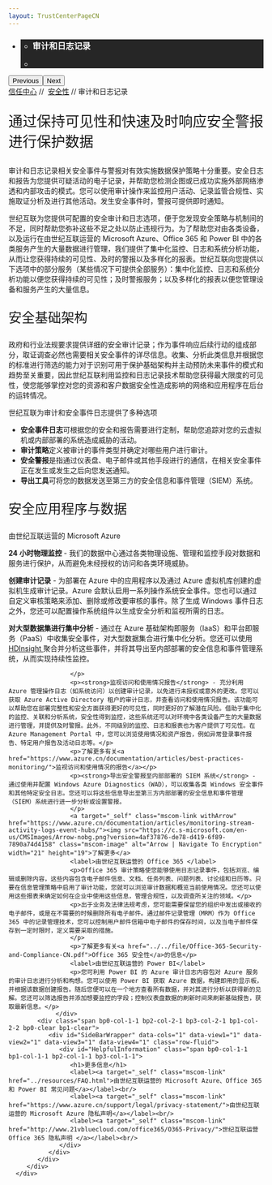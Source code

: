 ```yaml
---
layout: TrustCenterPageCN
---
```

<div class="row-fluid">
   <div class="span">
      <div>
         <div id="HeroWrapper" data-cols="1" data-view1="1" data-view2="1" data-view3="1" data-view4="1" class="row-fluid wider hero grid-container">
            <div class="span bp0-col-1-1 bp1-col-1-1 bp2-col-1-1 bp3-col-1-1">
               <div bi:type="slideshow" class="slideshow slideshow-hero hero" xmlns:bi="urn:schemas-microsoft-com:mscom:bi">
                  <ul bi:type="list" class="slides">
                     <li id="slide-1" bi:index="0" selectBi="">
                        <div class="heroitem light-foreground" bi:type="heroitem">
                           <div class="media" bi:parenttitle="t1">
                              <a href="" bi:track="False" bi:titleflag="t1" bi:index="0">
                                 <div data-picture="" data-alt="You are in control of your data" data-disable-swap-below="">
                                    <div data-src="https://c.s-microsoft.com/en-us/CMSImages/MS_TrustCenter_Privacy_Header.jpg?version=dc9c5b9b-c334-7922-892a-15c2cd65053d"></div>
                                    <noscript></noscript>
                                 </div>
                              </a>
                           </div>
                           <div class="text" bi:type="cta">
                              <div class="text-container">
                                 <div class="box" style="background: rgba(0,0,0,.85); color: #FFFFFF;">
                                    <ul bi:type="list" class="headerCaption subpageHeaderCaption">
                                       <li class="box-title">
                                          <h3 class="box-title" bi:type="title" bi:title="t1" style="color: #FFFFFF;">审计和日志记录</h3>
                                       </li>
                                       <li class="box-actions box-description"><a target="_self" class="mscom-link" href=""></a></li>
                                    </ul>
                                 </div>
                              </div>
                           </div>
                        </div>
                     </li>
                  </ul>
                  <div class="navigation international" bi:track="false">
                     <div class="grid-container settop" data-title-text="Go To Slide "></div>
                  </div>
                  <div class="prev-next" bi:track="false"><button class="prev"><span class="icon-left" aria-hidden="true"></span><span class="screen-reader-text">Previous</span></button><button class="next"><span class="icon-right" aria-hidden="true"></span><span class="screen-reader-text">Next</span></button></div>
                  <div id="play-pause" class="play-pause" style="display:none">
                     <div class="pause"><button id="pauseButton" class="pause_button"><span class="icon-pause" aria-hidden="true"></span><span class="screen-reader-text">Pause</span></button></div>
                     <div class="play"><button id="playButton" class="play_button"><span class="icon-play" aria-hidden="true"></span><span class="screen-reader-text">Play</span></button></div>
                  </div>
               </div>
            </div>
         </div>
         <div id="BreadcrumbWrapper" data-cols="1" data-view1="1" data-view2="1" data-view3="1" data-view4="1" class="row-fluid grid-container mscom-grid-container breadcrumbs">
            <div class="span bp0-col-1-1 bp1-col-1-1 bp2-col-1-1 bp3-col-1-1"><a target="_self" class="mscom-link" href="../default.html">信任中心</a> // 
               <a target="_self" class="mscom-link" href="../security/default.html">安全性</a> // 审计和日志记录
            </div>
         </div>
         <div id="ContentWrapper" data-cols="2" data-view1="1" data-view2="2" data-view3="2" data-view4="2" class="row-fluid subpageBody">
            <div class="span bp0-col-1-1 bp2-col-2-1 bp3-col-2-1 bp1-col-2-2">
               <p style="font-size:28px;font-weight:500;">通过保持可见性和快速及时响应安全警报进行保护数据</p>
               <p>审计和日志记录相关安全事件与警报对有效实施数据保护策略十分重要。安全日志和报告为您提供可疑活动的电子记录，并帮助您检测企图或已成功实施外部网络渗透和内部攻击的模式。您可以使用审计操作来监控用户活动、记录监管合规性、实施取证分析及进行其他活动。发生安全事件时，警报可提供即时通知。</p>
               <p>世纪互联为您提供可配置的安全审计和日志选项，便于您发现安全策略与机制间的不足，同时帮助您弥补这些不足之处以防止违规行为。为了帮助您对由各类设备，以及运行在由世纪互联运营的 Microsoft Azure、Office 365 和 Power BI 中的各类服务产生的大量数据进行管理，我们提供了集中化监控、日志和系统分析功能，从而让您获得持续的可见性、及时的警报以及多样化的报表。世纪互联向您提供以下选项中的部分服务（某些情况下可提供全部服务）：集中化监控、日志和系统分析功能以便您获得持续的可见性；及时警报服务；以及多样化的报表以便您管理设备和服务产生的大量信息。 
               </p>
               <p style="font-size:26px;font-weight:500;">安全基础架构</p>
                <p>政府和行业法规要求提供详细的安全审计记录；作为事件响应后续行动的组成部分，取证调查必然也需要相关安全事件的详尽信息。收集、分析此类信息并根据您的标准进行筛选的能力对于识别可用于保护基础架构并主动预防未来事件的模式和趋势至关重要，因此世纪互联利用监控和日志记录技术帮助您获得最大限度的可见性，使您能够掌控对您的资源和客户数据安全性造成影响的网络和应用程序在后台的运转情况。</p>
                  <p>世纪互联为审计和安全事件日志提供了多种选项</p>
                  <ul style="list-style-type:disc">
                     <li><b>安全事件日志</b>可根据您的安全和报告需要进行定制，帮助您追踪对您的云虚拟机或内部部署的系统造成威胁的活动。</li>
                     <li><b>审计策略</b>定义被审计的事件类型并确定对哪些用户进行审计。 </li>
                     <li><b>安全警报</b>是指通过仪表盘、电子邮件或其他手段进行的通信，在相关安全事件正在发生或发生之后向您发送通知。</li>
                     <li><b>导出工具</b>可将您的数据发送至第三方的安全信息和事件管理（SIEM）系统。</li>
                  </ul style="list-style-type:disc">
                  <p style="font-size:26px;font-weight:500;">安全应用程序与数据</p>
                     <label>由世纪互联运营的 Microsoft Azure</label>
                     <p><strong>24 小时物理监控</strong> - 我们的数据中心通过各类物理设施、管理和监控手段对数据和服务进行保护，从而避免未经授权的访问和各类环境威胁。</p>
                     <p><strong>创建审计记录</strong> - 为部署在 Azure 中的应用程序以及通过 Azure 虚拟机库创建的虚拟机生成审计记录。Azure 会默认启用一系列操作系统安全事件。您也可以通过自定义审核策略来添加、删除或修改要审核的事件。除了生成 Windows 事件日志之外，您还可以配置操作系统组件以生成安全分析和监视所需的日志。
                     </p>
                     <p><strong>对大型数据集进行集中分析</strong> - 通过在 Azure 基础架构即服务（IaaS）和平台即服务（PaaS）中收集安全事件，对大型数据集合进行集中化分析。您还可以使用 <a target="_self" class="mscom-link withArrow" href="https://www.azure.cn/home/features/hdinsight/" style="display:inline"> HDInsight </a> 聚合并分析这些事件，并将其导出至内部部署的安全信息和事件管理系统，从而实现持续性监控。
                        
                     </p>
                     <p><strong>监视访问和使用情况报告</strong> - 充分利用 Azure 管理操作日志（如系统访问）以创建审计记录，以免进行未授权或意外的更改。您可以获取 Azure Active Directory 租户的审计日志，并查看访问和使用情况报告。该功能可以帮助您在部署完整性和安全方面获得更好的可见性，同时更好的了解潜在风险。借助于集中化的监控、关联和分析系统，安全性得到监控，这些系统还可以对环境中各类设备产生的大量数据进行管理，并提供及时警报。此外，不同级别的监控、日志和报表也为客户提供了可见性。在 Azure Management Portal 中，您可以浏览使用情况和资产报告，例如异常登录事件报告、特定用户报告及活动日志等。</p>
                     <p>了解更多有关<a href="https://www.azure.cn/documentation/articles/best-practices-monitoring/">监视访问和使用情况的报告</a></p>
                     <p><strong>导出安全警报至内部部署的 SIEM 系统</strong> - 通过使用并配置 Windows Azure Diagnostics（WAD），可以收集各类 Windows 安全事件和其他特定安全日志。您还可以将这些信息导出至第三方内部部署的安全信息和事件管理（SIEM）系统进行进一步分析或设置警报。
                     </p>
                     <a target="_self" class="mscom-link withArrow" href="https://www.azure.cn/documentation/articles/monitoring-stream-activity-logs-event-hubs/"><img src="https://c.s-microsoft.com/en-us/CMSImages/Arrow-nobg.png?version=4af37876-de78-d419-6f89-7890a74d4158" class="mscom-image" alt="Arrow | Navigate To Encryption" width="21" height="19">了解更多</a>
                     <label>由世纪互联运营的 Office 365	</label>
                     <p>Office 365 审计策略使您能够使用日志记录事件，包括浏览、编辑或删除内容，这些内容包含电子邮件信息、文档、任务列表、问题列表、讨论组和日历等。只要在信息管理策略中启用了审计功能，您就可以浏览审计数据和概览当前使用情况。您还可以使用这些报表来确定如何在企业中使用这些信息，管理合规性，以及调查所关注的领域。</p>
                     <p>出于业务及法律法规考虑，您可能需要保留您的组织中发出或接收的电子邮件，或是在不需要的时候删除所有电子邮件。通过邮件记录管理（MRM）作为 Office 365 中的记录管理技术，您可以控制用户邮件信箱中电子邮件的保存时间，以及当电子邮件保存到一定时限时，定义需要采取的措施。
                     </p>
                     <p>了解更多有关<a href="../../file/Office-365-Security-and-Compliance-CN.pdf">Office 365 安全性</a>的信息</p>
                     <label>由世纪互联运营的 Power BI</label>
                     <p>您可利用 Power BI 的 Azure 审计日志内容包对 Azure 服务的审计日志进行分析和构想。您可以使用 Power BI 获取 Azure 数据，构建即用的显示板，并根据该数据创建报告。随后您便可以在一个地方查看所有数据，并对其进行分析以获得新的见解。您还可以筛选报告并添加想要监控的字段；控制仪表盘数据的刷新时间来刷新基础报告，获取最新信息。</p>
                 </div>
            <div class="span bp0-col-1-1 bp2-col-2-1 bp3-col-2-1 bp1-col-2-2 bp0-clear bp1-clear">
               <div id="SideBarWrapper" data-cols="1" data-view1="1" data-view2="1" data-view3="1" data-view4="1" class="row-fluid">
                  <div id="HelpfulInformation" class="span bp0-col-1-1 bp1-col-1-1 bp2-col-1-1 bp3-col-1-1">
                     <h1>更多信息</h1>
                     <label><a target="_self" class="mscom-link" href="../resources/FAQ.html">由世纪互联运营的 Microsoft Azure、Office 365 和 Power BI 常见问题</a></label><br/>
                     <label><a target="_self" class="mscom-link" href="https://www.azure.cn/support/legal/privacy-statement/">由世纪互联运营的 Microsoft Azure 隐私声明</a></label><br/>
                     <label><a target="_self" class="mscom-link" href="http://www.21vbluecloud.com/office365/O365-Privacy/">世纪互联运营 Office 365 隐私声明 </a></label><br/>
                  </div>
               </div>
            </div>
         </div>
      </div>
   </div>
</div>
<div class="row-fluid" data-view4="1" data-view3="1" data-view2="1" data-view1="1" data-cols="1">
   <div class="span bp0-col-1-1 bp1-col-1-1 bp2-col-1-1 bp3-col-1-1"></div>
</div>

